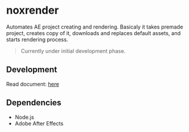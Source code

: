 # noxrender
Automates AE project creating and rendering.
Basicaly it takes premade project, creates copy of it, downloads and replaces default assets, and starts rendering process.

>Currently under initial development phase.


## Development
Read document: [here](DEVELOPMENT.md)


## Dependencies
- Node.js
- Adobe After Effects
